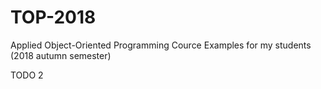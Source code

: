 # TOP-2018
Applied Object-Oriented Programming Cource Examples for my students (2018 autumn semester) 

TODO 2